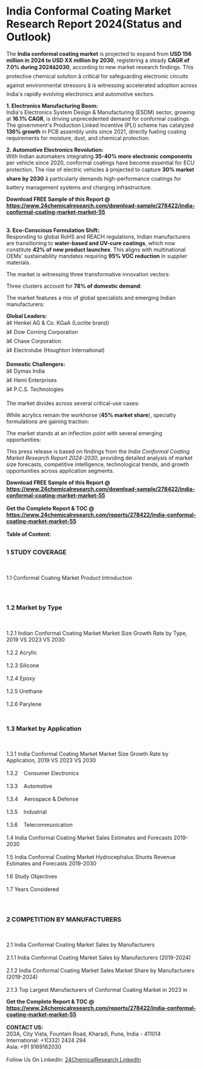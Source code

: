 <h1>India Conformal Coating Market Research Report 2024(Status and Outlook)</h1><p>The <strong>India conformal coating market</strong> is projected to expand from <strong>USD 156 million in 2024 to USD XX million by 2030</strong>, registering a steady <strong>CAGR of 7.0% during 2024â2030</strong>, according to new market research findings. This protective chemical solution â critical for safeguarding electronic circuits against environmental stressors â is witnessing accelerated adoption across India's rapidly evolving electronics and automotive sectors.</p><p><strong>1. Electronics Manufacturing Boom:</strong><br>
India's Electronics System Design &amp; Manufacturing (ESDM) sector, growing at <strong>16.1% CAGR</strong>, is driving unprecedented demand for conformal coatings. The government's Production Linked Incentive (PLI) scheme has catalyzed <strong>136% growth</strong> in PCB assembly units since 2021, directly fueling coating requirements for moisture, dust, and chemical protection.</p><p><strong>2. Automotive Electronics Revolution:</strong><br>
With Indian automakers integrating <strong>35-40% more electronic components</strong> per vehicle since 2020, conformal coatings have become essential for ECU protection. The rise of electric vehicles â projected to capture <strong>30% market share by 2030</strong> â particularly demands high-performance coatings for battery management systems and charging infrastructure.</p><div><b>Download FREE Sample of this Report @ 
            <a href="https://www.24chemicalresearch.com/download-sample/278422/india-conformal-coating-market-market-55">
            https://www.24chemicalresearch.com/download-sample/278422/india-conformal-coating-market-market-55</a></b></div><br><p><strong>3. Eco-Conscious Formulation Shift:</strong><br>
Responding to global RoHS and REACH regulations, Indian manufacturers are transitioning to <strong>water-based and UV-cure coatings</strong>, which now constitute <strong>42% of new product launches</strong>. This aligns with multinational OEMs' sustainability mandates requiring <strong>95% VOC reduction</strong> in supplier materials.</p><p>The market is witnessing three transformative innovation vectors:</p><p>Three clusters account for <strong>78% of domestic demand</strong>:</p><p>The market features a mix of global specialists and emerging Indian manufacturers:</p><p><strong>Global Leaders:</strong><br>
â¢ Henkel AG &amp; Co. KGaA (Loctite brand)<br>
â¢ Dow Corning Corporation<br>
â¢ Chase Corporation<br>
â¢ Electrolube (Houghton International)</p><p><strong>Domestic Challengers:</strong><br>
â¢ Dymax India<br>
â¢ Hemi Enterprises<br>
â¢ P.C.S. Technologies</p><p>The market divides across several critical-use cases:</p><p>While acrylics remain the workhorse (<strong>45% market share</strong>), specialty formulations are gaining traction:</p><p>The market stands at an inflection point with several emerging opportunities:</p><p>This press release is based on findings from the <em>India Conformal Coating Market Research Report 2024-2030</em>, providing detailed analysis of market size forecasts, competitive intelligence, technological trends, and growth opportunities across application segments.</p><div><b>Download FREE Sample of this Report @ 
            <a href="https://www.24chemicalresearch.com/download-sample/278422/india-conformal-coating-market-market-55">
            https://www.24chemicalresearch.com/download-sample/278422/india-conformal-coating-market-market-55</a></b></div><br><div><b>Get the Complete Report & TOC @ 
            <a href="https://www.24chemicalresearch.com/reports/278422/india-conformal-coating-market-market-55">
            https://www.24chemicalresearch.com/reports/278422/india-conformal-coating-market-market-55</a></b></div><br>
            <b>Table of Content:</b><p><h2><span style="font-size:16px"><strong>1 STUDY COVERAGE</strong></span></h2><br />
<p>1.1 Conformal Coating Market Product Introduction</p><br />
<h2><span style="font-size:16px"><strong>1.2 Market by Type</strong></span></h2><br />
<p>1.2.1 Indian Conformal Coating Market Market Size Growth Rate by Type, 2019 VS 2023 VS 2030<br /><br />
1.2.2 Acrylic&nbsp;&nbsp; &nbsp;<br /><br />
1.2.3 Silicone<br /><br />
1.2.4 Epoxy<br /><br />
1.2.5 Urethane<br /><br />
1.2.6 Parylene<br /><br />
<h2><span style="font-size:16px"><strong>1.3 Market by Application</strong></span></h2><br />
<p>1.3.1 India Conformal Coating Market Market Size Growth Rate by Application, 2019 VS 2023 VS 2030<br /><br />
1.3.2&nbsp;&nbsp; &nbsp;Consumer Electronics<br /><br />
1.3.3&nbsp;&nbsp; &nbsp;Automotive<br /><br />
1.3.4&nbsp;&nbsp; &nbsp;Aerospace & Defense<br /><br />
1.3.5&nbsp;&nbsp; &nbsp;Industrial<br /><br />
1.3.6&nbsp;&nbsp; &nbsp;Telecommunication<br /><br />
1.4 India Conformal Coating Market Sales Estimates and Forecasts 2019-2030<br /><br />
1.5 India Conformal Coating Market Hydrocephalus Shunts Revenue Estimates and Forecasts 2019-2030<br /><br />
1.6 Study Objectives<br /><br />
1.7 Years Considered</p><br />
<h2><span style="font-size:16px"><strong>2 COMPETITION BY MANUFACTURERS</strong></span></h2><br />
<p>2.1 India Conformal Coating Market Sales by Manufacturers<br /><br />
2.1.1 India Conformal Coating Market Sales by Manufacturers (2019-2024)<br /><br />
2.1.2 India Conformal Coating Market Sales Market Share by Manufacturers (2019-2024)<br /><br />
2.1.3 Top Largest Manufacturers of Conformal Coating Market in 2023 in</p><div><b>Get the Complete Report & TOC @ 
            <a href="https://www.24chemicalresearch.com/reports/278422/india-conformal-coating-market-market-55">
            https://www.24chemicalresearch.com/reports/278422/india-conformal-coating-market-market-55</a></b></div><br><b>CONTACT US:</b><br>
            203A, City Vista, Fountain Road, Kharadi, Pune, India - 411014<br>
            International: +1(332) 2424 294<br>
            Asia: +91 9169162030 <br><br>
            Follow Us On LinkedIn: <a href="https://www.linkedin.com/company/24chemicalresearch/">24ChemicalResearch LinkedIn</a>